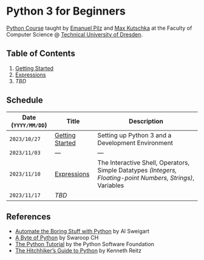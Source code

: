 # Python 3 for Beginners

[Python Course](https://kurse.ifsr.de/course/301/) taught by [Emanuel Pilz](https://github.com/Emonadeo) and [Max Kutschka](https://github.com/mibkvr) at the Faculty of Computer Science @ [Technical University of Dresden](https://tu-dresden.de/).

## Table of Contents

1. [Getting Started](01_getting_started.md)
2. [Expressions](02_expressions.md)
3. _TBD_

## Schedule

| Date (`YYYY/MM/DD`) | Title                                    | Description                                                                                                 |
| ------------------- | ---------------------------------------- | ----------------------------------------------------------------------------------------------------------- |
| `2023/10/27`        | [Getting Started](01_getting_started.md) | Setting up Python 3 and a Development Environment                                                           |
| `2023/11/03`        | &mdash;                                  | &mdash;                                                                                                     |
| `2023/11/10`        | [Expressions](02_expressions.md)         | The Interactive Shell, Operators, Simple Datatypes _(Integers, Floating-point Numbers, Strings)_, Variables |
| `2023/11/17`        | _TBD_                                    |

## References

- [Automate the Boring Stuff with Python](https://automatetheboringstuff.com/) by Al Sweigart
- [A Byte of Python](https://python.swaroopch.com/) by Swaroop CH
- [The Python Tutorial](https://docs.python.org/3/tutorial/index.html) by the Python Software Foundation
- [The Hitchhiker’s Guide to Python](https://docs.python-guide.org/) by Kenneth Reitz
